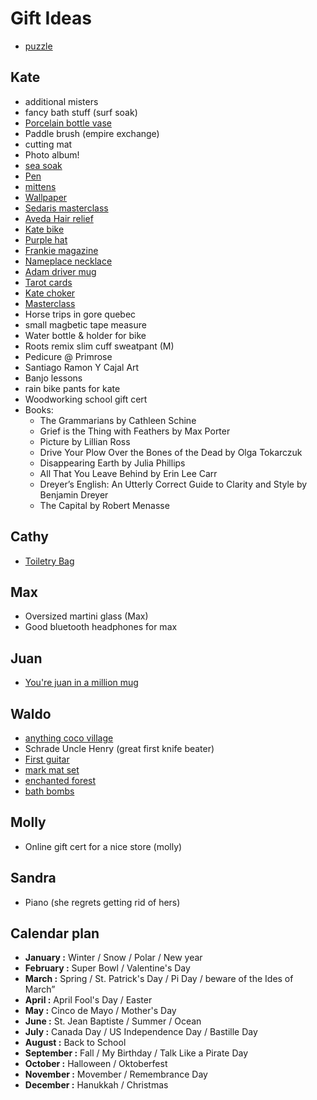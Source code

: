 # Gift Ideas

- [puzzle](https://happyvalleyshop.com/collections/new-created-desc/products/cavallini-co-vintage-puzzle-house-plants-1000-piece-jigsaw)

## Kate

- additional misters
- fancy bath stuff (surf soak)
- [Porcelain bottle vase](https://foekjefleur.com/product/porcelain-bottle-vase-1-dark-blue/)
- Paddle brush (empire exchange)
- cutting mat
- Photo album!
- [sea soak](https://east-coast-glow.myshopify.com/collections/bath-soak/products/peppermint-kelp-sea-salt-soak)
- [Pen](https://papeterie-nota-bene.myshopify.com/collections/stylos/products/caran-dache-stylo-bille-849-popline-fluo-plusieurs-couleurs-disponibles-849)
- [mittens](https://www.annexvintage.com/us/verloop-mitaines-faux-fur.html)
- [Wallpaper](https://www.chasingpaper.com/wallpaper/whirling-sky/)
- [Sedaris masterclass](https://www.masterclass.com/classes/david-sedaris-teaches-storytelling-and-humor)
- [Aveda Hair relief](https://www.aveda.ca/product/17976/16410/best-sellers/hand-relief-moisturizing-creme#/shade/4.2_fl_oz%2F125_ml)
- [Kate bike](https://www.prioritybicycles.com/products/thegotham?aff=3)
- [Purple hat](https://sofitukker.shop.redstarmerch.com/product/XZCHSF01/purple-hat-dad-hat)
- [Frankie magazine](https://www.magazinecafestore.com/frankie-magazine.html)
- [Nameplace necklace](https://themjewelersny.com/collections/personalized/products/the-nameplate-necklace)
- [Adam driver mug](https://www.etsy.com/listing/739419654/adam-driver-mug-custom-celebrity-gift-11?variation0=1254658415)
- [Tarot cards](https://shop.jennylewis.com/collections/on-the-line/products/tarot-cards)
- [Kate choker](https://en.horacejewelry.com/)
- [Masterclass](https://www.masterclass.com/)
- Horse trips in gore quebec
- small magbetic tape measure
- Water bottle & holder for bike
- Roots remix slim cuff sweatpant (M)
- Pedicure @ Primrose
- Santiago Ramon Y Cajal Art
- Banjo lessons
- rain bike pants for kate
- Woodworking school gift cert
- Books:
  - The Grammarians by Cathleen Schine
  - Grief is the Thing with Feathers by Max Porter
  - Picture by Lillian Ross
  - Drive Your Plow Over the Bones of the Dead by Olga Tokarczuk
  - Disappearing Earth by Julia Phillips
  - All That You Leave Behind by Erin Lee Carr
  - Dreyer’s English: An Utterly Correct Guide to Clarity and Style by Benjamin Dreyer
  - The Capital by Robert Menasse

## Cathy

- [Toiletry Bag](https://www.chicbasta.com/collections/100-under-gifts/products/unisex-toiletry-bag-travel-case?variant=31979117609058)

## Max

- Oversized martini glass (Max)
- Good bluetooth headphones for max

## Juan

- [You're juan in a million mug](https://www.etsy.com/ca/listing/565198142/juan-in-a-million-ceramic-mug)

## Waldo

- [anything coco village](https://ca.cocovillage.com/collections/play)
- Schrade Uncle Henry (great first knife beater)
- [First guitar](https://loogguitars.ca/)
- [mark mat set](https://www.thepepinshop.com/collections/storage-utility/products/mark-mat-set-jungle-3-markers)
- [enchanted forest](https://www.amazon.ca/Enchanted-Forest-Inky-Quest-Coloring/dp/1780674880)
- [bath bombs](https://goop.com/ca-en/dabble-dollop-dabble-dollop-droplets/p/?taxon_id=3370)

## Molly

- Online gift cert for a nice store (molly)

## Sandra

- Piano (she regrets getting rid of hers)

## Calendar plan

- **January :** Winter / Snow / Polar / New year
- **February :** Super Bowl / Valentine's Day
- **March :** Spring / St. Patrick's Day / Pi Day / beware of the Ides of March”
- **April :** April Fool's Day / Easter
- **May :** Cinco de Mayo / Mother's Day
- **June :** St. Jean Baptiste / Summer / Ocean
- **July :** Canada Day / US Independence Day / Bastille Day
- **August :** Back to School
- **September :** Fall / My Birthday / Talk Like a Pirate Day
- **October :** Halloween / Oktoberfest
- **November :** Movember / Remembrance Day
- **December :** Hanukkah / Christmas
